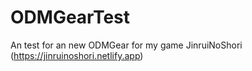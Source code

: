 # ODMGearTest
An test for an new ODMGear for my game JinruiNoShori (https://jinruinoshori.netlify.app)
